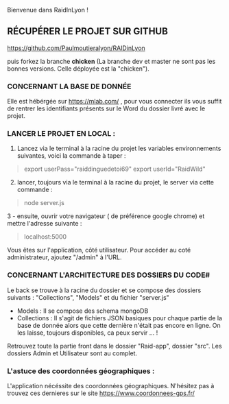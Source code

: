 Bienvenue dans RaidInLyon ! 

## RÉCUPÉRER LE PROJET SUR GITHUB 

https://github.com/Paulmoutieralyon/RAIDinLyon 

puis forkez la branche **chicken** (La branche dev et master ne sont pas les bonnes versions. Celle déployée est la "chicken").


### CONCERNANT LA BASE DE DONNÉE 

Elle est hébérgée sur https://mlab.com/ , pour vous connecter ils vous suffit de rentrer les identifiants présents sur le Word du dossier livré avec le projet.  


### LANCER LE PROJET EN LOCAL : 

1. Lancez via le terminal à la racine du projet les variables environnements suivantes, voici la commande à taper :

> export userPass="raiddinguedetoi69" export userId="RaidWild"


2. lancer, toujours via le terminal à la racine du projet, le server via cette commande :

> node server.js


3 - ensuite, ouvrir votre navigateur ( de préférence google chrome) et mettre l'adresse suivante :

> localhost:5000  


Vous êtes sur l'application, côté utilisateur. Pour accéder au coté administrateur, ajoutez "/admin" à l'URL.  




### CONCERNANT L'ARCHITECTURE DES DOSSIERS DU CODE#
 
 Le back se trouve à la racine du dossier et se compose des dossiers suivants : "Collections", "Models" et du fichier "server.js"  
 - Models : Il se compose des schema mongoDB
 - Collections : Il s'agit de fichiers JSON basiques pour chaque partie de la base de donnée alors que cette dernière n'était pas encore en ligne. On les laisse, toujours disponibles, ca peux servir ... !  
 
Retrouvez toute la partie front dans le dossier "Raid-app", dossier "src". Les dossiers Admin et Utilisateur sont au complet.


### L'astuce des coordonnées géographiques :

L'application nécéssite des coordonnées géographiques. N'hésitez pas à trouvez ces dernieres sur le site https://www.coordonnees-gps.fr/
